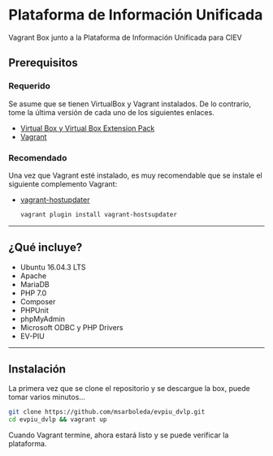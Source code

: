 # Plataforma de Información Unificada

Vagrant Box junto a la Plataforma de Información Unificada para CIEV

## Prerequisitos

### Requerido

Se asume que se tienen VirtualBox y Vagrant instalados. De lo contrario, tome la última versión de cada uno de los siguientes enlaces.

* [Virtual Box y Virtual Box Extension Pack](https://www.virtualbox.org/wiki/Downloads)
* [Vagrant](https://www.vagrantup.com/downloads.html)

### Recomendado

Una vez que Vagrant esté instalado, es muy recomendable que se instale el siguiente complemento Vagrant:

* [vagrant-hostupdater](https://github.com/cogitatio/vagrant-hostsupdater)

  ```bash
  vagrant plugin install vagrant-hostsupdater
  ```

---

## ¿Qué incluye?

* Ubuntu 16.04.3 LTS
* Apache
* MariaDB
* PHP 7.0
* Composer
* PHPUnit
* phpMyAdmin
* Microsoft ODBC y PHP Drivers
* EV-PIU

---

## Instalación

La primera vez que se clone el repositorio y se descargue la box, puede tomar varios minutos...

```bash
git clone https://github.com/msarboleda/evpiu_dvlp.git
cd evpiu_dvlp && vagrant up
```

Cuando Vagrant termine, ahora estará listo y se puede verificar la plataforma.
